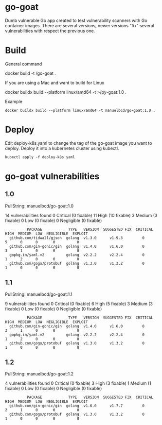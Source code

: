 # go-goat

Dumb vulnerable Go app created to test vulnerability scanners with Go container images.
There are several versions, newer versions "fix" several vulnerabilities with respect the previous one.


# Build

General command 

docker build -t <your-namespace>/go-goat .

If you are using a Mac and want to build for Linux

docker buildx build --platform linux/amd64 -t <your-namespace>>/py-goat:1.0 .

Example

````
docker buildx build --platform linux/amd64 -t manuelbcd/go-goat:1.0 .
````



# Deploy

Edit deploy-k8s.yaml to change the tag of the go-goat image you want to deploy.
Deploy it into a kubernetes cluster using kubectl. 

````
kubectl apply -f deploy-k8s.yaml
````

# go-goat vulnerabilities

## 1.0
PullString: manuelbcd/go-goat:1.0

14 vulnerabilities found
0 Critical (0 fixable)
11 High (10 fixable)
3 Medium (3 fixable)
0 Low (0 fixable)
0 Negligible (0 fixable)
````
          PACKAGE            TYPE   VERSION  SUGGESTED FIX  CRITICAL  HIGH  MEDIUM  LOW  NEGLIGIBLE  EXPLOIT  
  github.com/tidwall/gjson  golang  v1.3.0      v1.9.3         0       5      0      0       0          0     
  github.com/gin-gonic/gin  golang  v1.4.0      v1.6.0         0       3      1      0       0          0     
  gopkg.in/yaml.v2          golang  v2.2.2      v2.2.4         0       1      2      0       0          0     
  github.com/gogo/protobuf  golang  v1.3.0      v1.3.2         0       1      0      0       0          0     
````
## 1.1
PullString: manuelbcd/go-goat:1.1

9 vulnerabilities found
0 Critical (0 fixable)
6 High (5 fixable)
3 Medium (3 fixable)
0 Low (0 fixable)
0 Negligible (0 fixable)
````
          PACKAGE            TYPE   VERSION  SUGGESTED FIX  CRITICAL  HIGH  MEDIUM  LOW  NEGLIGIBLE  EXPLOIT  
  github.com/gin-gonic/gin  golang  v1.4.0      v1.6.0         0       3      1      0       0          0     
  gopkg.in/yaml.v2          golang  v2.2.2      v2.2.4         0       1      2      0       0          0     
  github.com/gogo/protobuf  golang  v1.3.0      v1.3.2         0       1      0      0       0          0   
````

## 1.2
PullString: manuelbcd/go-goat:1.2

4 vulnerabilities found
0 Critical (0 fixable)
3 High (3 fixable)
1 Medium (1 fixable)
0 Low (0 fixable)
0 Negligible (0 fixable)
````
          PACKAGE            TYPE   VERSION  SUGGESTED FIX  CRITICAL  HIGH  MEDIUM  LOW  NEGLIGIBLE  EXPLOIT  
  github.com/gin-gonic/gin  golang  v1.6.0      v1.7.7         0       2      1      0       0          0     
  github.com/gogo/protobuf  golang  v1.3.0      v1.3.2         0       1      0      0       0          0     
````
